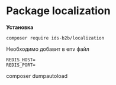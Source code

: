 # Package localization

**Установка**
```
composer require ids-b2b/localization
```

Необходимо добавит в env файл
```
REDIS_HOST=
REDIS_PORT=
```



composer dumpautoload